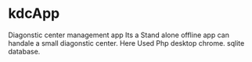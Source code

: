 # kdcApp
Diagonstic center management app
Its a Stand alone offline app can handale a small diagonstic center.
Here Used Php desktop chrome. 
sqlite database.
